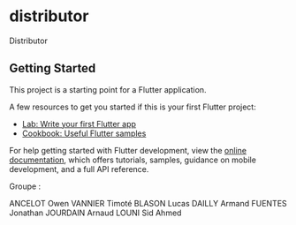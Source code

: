 # distributor

Distributor

## Getting Started

This project is a starting point for a Flutter application.

A few resources to get you started if this is your first Flutter project:

- [Lab: Write your first Flutter app](https://docs.flutter.dev/get-started/codelab)
- [Cookbook: Useful Flutter samples](https://docs.flutter.dev/cookbook)

For help getting started with Flutter development, view the
[online documentation](https://docs.flutter.dev/), which offers tutorials,
samples, guidance on mobile development, and a full API reference.

Groupe :

ANCELOT Owen
VANNIER Timoté
BLASON Lucas
DAILLY Armand
FUENTES Jonathan
JOURDAIN Arnaud
LOUNI Sid Ahmed
